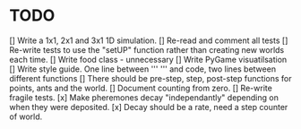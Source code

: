 TODO
=====

 [] Write a 1x1, 2x1 and 3x1 1D simulation.
 [] Re-read and comment all tests
 [] Re-write tests to use the "setUP" function rather than creating new
    worlds each time.
 [] Write food class - unnecessary
 [] Write PyGame visuatilsation
 [] Write style guide. One line between ''' ''' and code, two lines between
    different functions
 [] There should be pre-step, step, post-step functions for points, ants and 
    the world.
 [] Document counting from zero.
 [] Re-write fragile tests.
 [x] Make pheremones decay "independantly" depending on when they were
    deposited.
 [x] Decay should be a rate, need a step counter of world.
